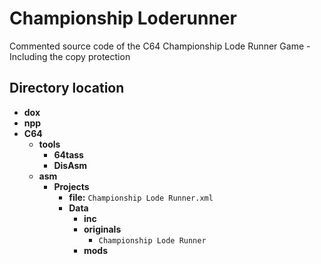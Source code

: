 # Championship Loderunner
Commented source code of the C64 Championship Lode Runner Game - Including the copy protection
## Directory location
- **dox**
- **npp**
- **C64**
  - **tools**
    - **64tass**
    - **DisAsm**
  - **asm**
    - **Projects**
      - **file:** `Championship Lode Runner.xml`
      - **Data**
        - **inc**
        - **originals**
          - `Championship Lode Runner`
        - **mods**
